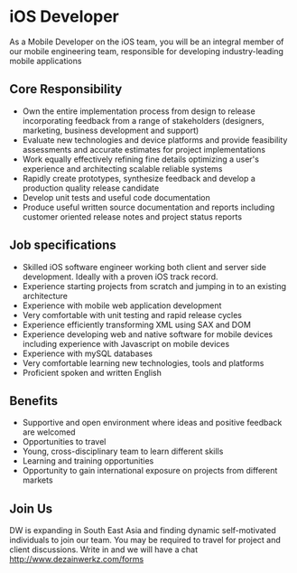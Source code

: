 iOS Developer
=============
As a Mobile Developer on the iOS team, you will be an integral member of our mobile engineering team, responsible for developing industry-leading mobile applications

Core Responsibility
-------------
* Own the entire implementation process from design to release incorporating feedback from a range of stakeholders (designers, marketing, business development and support) 
* Evaluate new technologies and device platforms and provide feasibility assessments and accurate estimates for project implementations 
* Work equally effectively refining fine details optimizing a user's experience and architecting scalable reliable systems 
* Rapidly create prototypes, synthesize feedback and develop a production quality release candidate 
* Develop unit tests and useful code documentation 
* Produce useful written source documentation and reports including customer oriented release notes and project status reports 

Job specifications
-------------
* Skilled iOS software engineer working both client and server side development. Ideally with a proven iOS track record. 
* Experience starting projects from scratch and jumping in to an existing architecture 
* Experience with mobile web application development 
* Very comfortable with unit testing and rapid release cycles 
* Experience efficiently transforming XML using SAX and DOM 
* Experience developing web and native software for mobile devices including experience with Javascript on mobile devices
* Experience with mySQL databases 
* Very comfortable learning new technologies, tools and platforms
* Proficient spoken and written English

Benefits
-------------
* Supportive and open environment where ideas and positive feedback are welcomed
* Opportunities to travel
* Young, cross-disciplinary team to learn different skills
* Learning and training opportunities
* Opportunity to gain international exposure on projects from different markets

Join Us
-------------
DW is expanding in South East Asia and finding dynamic self-motivated individuals to join our team. You may be required to travel for project and client discussions. Write in and we will have a chat http://www.dezainwerkz.com/forms
